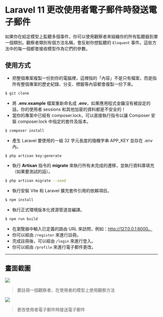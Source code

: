 # Laravel 11 更改使用者電子郵件時發送電子郵件

如果你在給定模型上監聽多個事件，你可以使用觀察者來組織你的所有監聽器到單一個類別。觀察者類別有個方法名稱，會反射你想監聽的 `Eloquent` 事件。這些方法中的每一個都會接收模型作為它們的參數。

## 使用方式
- 把整個專案複製一份到你的電腦裡，這裡指的「內容」不是只有檔案，而是指所有整個專案的歷史紀錄、分支、標籤等內容都會複製一份下來。
```sh
$ git clone
```
- 將 __.env.example__ 檔案重新命名成 __.env__，如果應用程式金鑰沒有被設定的話，你的使用者 sessions 和其他加密的資料都是不安全的！
- 當你的專案中已經有 composer.lock，可以直接執行指令以讓 Composer 安裝 composer.lock 中指定的套件及版本。
```sh
$ composer install
```
- 產生 Laravel 要使用的一組 32 字元長度的隨機字串 APP_KEY 並存在 .env 內。
```sh
$ php artisan key:generate
```
- 執行 __Artisan__ 指令的 __migrate__ 來執行所有未完成的遷移，並執行資料庫填充（如果要測試的話）。
```sh
$ php artisan migrate --seed
```
- 執行安裝 Vite 和 Laravel 擴充套件引用的依賴項目。
```sh
$ npm install
```
- 執行正式環境版本化資源管道並編譯。
```sh
$ npm run build
```
- 在瀏覽器中輸入已定義的路由 URL 來訪問，例如：http://127.0.0.1:8000。
- 你可以經由 `/register` 來進行註冊。
- 完成註冊後，可以經由 `/login` 來進行登入。
- 你可以經由 `/profile` 來進行電子郵件更改。

----
## 畫面截圖
![](https://i.imgur.com/Vk0N2wF.png)
> 要註冊一個觀察者，在使用者的模型上使用觀察方法

![](https://i.imgur.com/IXBTdGB.png)
> 更改使用者電子郵件時接送電子郵件
